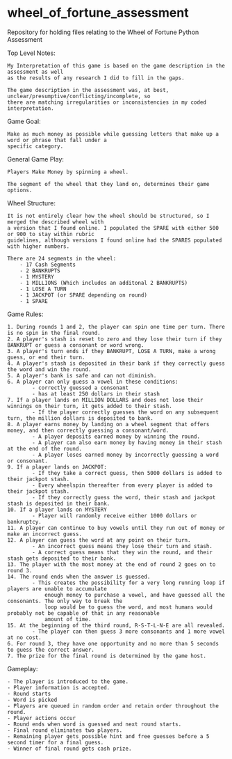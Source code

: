 # wheel_of_fortune_assessment
Repository for holding files relating to the Wheel of Fortune Python Assessment

Top Level Notes:

    My Interpretation of this game is based on the game description in the assessment as well 
    as the results of any research I did to fill in the gaps. 

    The game description in the assessment was, at best, unclear/presumptive/conflicting/incomplete, so
    there are matching irregularities or inconsistencies in my coded interpretation. 

Game Goal:

    Make as much money as possible while guessing letters that make up a word or phrase that fall under a 
    specific category. 
   
General Game Play:

    Players Make Money by spinning a wheel. 
    
    The segment of the wheel that they land on, determines their game options.
    
Wheel Structure:
    
    It is not entirely clear how the wheel should be structured, so I merged the described wheel with
    a version that I found online. I populated the SPARE with either 500 or 900 to stay within rubric
    guidelines, although versions I found online had the SPARES populated with higher numbers.
    
    There are 24 segments in the wheel:
        - 17 Cash Segments
        - 2 BANKRUPTS
        - 1 MYSTERY
        - 1 MILLIONS (Which includes an additonal 2 BANKRUPTS)
        - 1 LOSE A TURN
        - 1 JACKPOT (or SPARE depending on round)
        - 1 SPARE
    
Game Rules:

    1. During rounds 1 and 2, the player can spin one time per turn. There is no spin in the final round.
    2. A player's stash is reset to zero and they lose their turn if they BANKRUPT or guess a consonant or word wrong.
    3. A player's turn ends if they BANKRUPT, LOSE A TURN, make a wrong guess, or end their turn.
    4. A player's stash is deposited in their bank if they correctly guess the word and win the round.
    5. A player's bank is safe and can not diminish.
    6. A player can only guess a vowel in these conditions: 
            - correctly guessed a consonant
            - has at least 250 dollars in their stash
    7. If a player lands on MILLION DOLLARS and does not lose their winnings on their turn, it gets added to their stash.
            - If the player correctly guesses the word on any subsequent turn, the million dollars is deposited to bank.
    8. A player earns money by landing on a wheel segment that offers money, and then correctly guessing a consonant/word.
            - A player deposits earned money by winning the round.
            - A player can also earn money by having money in their stash at the end of the round.
            - A player loses earned money by incorrectly guessing a word or consonant.
    9. If a player lands on JACKPOT:
            - If they take a correct guess, then 5000 dollars is added to their jackpot stash.
            - Every wheelspin thereafter from every player is added to their jackpot stash.
            - If they correctly guess the word, their stash and jackpot stash is deposited in their bank.
    10. If a player lands on MYSTERY
            - Player will randomly receive either 1000 dollars or bankruptcy.
    11. A player can continue to buy vowels until they run out of money or make an incorrect guess.
    12. A player can guess the word at any point on their turn.
            - An incorrect guess means they lose their turn and stash.
            - A correct guess means that they win the round, and their stash gets deposited to their bank.
    13. The player with the most money at the end of round 2 goes on to round 3.
    14. The round ends when the answer is guessed.
            - This creates the possibility for a very long running loop if players are unable to accumulate 
                enough money to purchase a vowel, and have guessed all the consonants. The only way to break the 
                loop would be to guess the word, and most humans would probably not be capable of that in any reasonable
                amount of time.
    15. At the beginning of the third round, R-S-T-L-N-E are all revealed. 
            - The player can then guess 3 more consonants and 1 more vowel at no cost.
    6. For round 3, they have one opportunity and no more than 5 seconds to guess the correct answer.
    7. The prize for the final round is determined by the game host.
    
Gameplay:
    
    - The player is introduced to the game.
    - Player information is accepted.
    - Round starts
    - Word is picked
    - Players are queued in random order and retain order throughout the round.
    - Player actions occur
    - Round ends when word is guessed and next round starts.
    - Final round eliminates two players.
    - Remaining player gets possible hint and free guesses before a 5 second timer for a final guess.
    - Winner of final round gets cash prize.
  